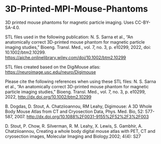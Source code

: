 # 3D-Printed-MPI-Mouse-Phantoms
 3D printed mouse phantoms for magnetic particle imaging. Uses CC-BY-SA-4.0.
 
 STL files used in the following publication:
 N. S. Sarna et al., “An anatomically correct 3D-printed mouse phantom for magnetic particle imaging studies,” Bioeng. Transl. Med., vol. 7, no. 3, p. e10299, 2022, doi: 10.1002/btm2.10299.
 https://aiche.onlinelibrary.wiley.com/doi/10.1002/btm2.10299 
 
 STL files created based on the DigiMouse atlas: https://neuroimage.usc.edu/neuro/Digimouse

 Please cite the following references when using these STL files:
 N. S. Sarna et al., “An anatomically correct 3D-printed mouse phantom for magnetic particle imaging studies,” Bioeng. Transl. Med., vol. 7, no. 3, p. e10299, 2022, http://dx.doi.org/10.1002/btm2.10299

 B. Dogdas, D. Stout, A. Chatziioannou, RM Leahy, Digimouse: A 3D Whole Body Mouse Atlas from CT and Cryosection Data, Phys. Med. Bio, 52: 577-587, 2007. http://dx.doi.org/10.1088%2F0031-9155%2F52%2F3%2F003 
 
 D. Stout, P. Chow, R. Silverman, R. M. Leahy, X. Lewis, S. Gambhir, A. Chatziioannou, Creating a whole body digital mouse atlas with PET, CT and cryosection images, Molecular Imaging and Biology.2002; 4(4): S27

 
  

